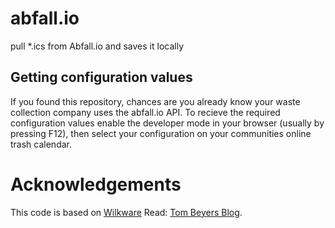 # abfall.io
pull *.ics from Abfall.io and saves it locally


## Getting configuration values
If you found this repository, chances are you already know your waste collection company uses the abfall.io API.
To recieve the required configuration values enable the developer mode in your browser (usually by pressing F12),
then select your configuration on your communities online trash calendar.

# Acknowledgements
This code is based on [Wilkware](https://raw.githubusercontent.com/Wilkware/IPSymconAwido/master/Abfall_IO/module.php)
Read: [Tom Beyers Blog](https://beyer-tom.de/blog/2018/11/home-assistant-integration-abfall-io-waste-collection-dates/).
